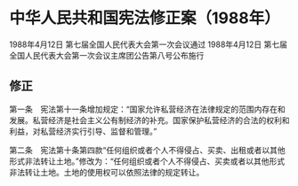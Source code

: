 # 中华人民共和国宪法修正案（1988年）
1988年4月12日 第七届全国人民代表大会第一次会议通过
1988年4月12日 第七届全国人民代表大会第一次会议主席团公告第八号公布施行
<!-- INFO END -->

## 修正

第一条　宪法第十一条增加规定：“国家允许私营经济在法律规定的范围内存在和发展。私营经济是社会主义公有制经济的补充。国家保护私营经济的合法的权利和利益，对私营经济实行引导、监督和管理。”

第二条　宪法第十条第四款“任何组织或者个人不得侵占、买卖、出租或者以其他形式非法转让土地。”修改为：“任何组织或者个人不得侵占、买卖或者以其他形式非法转让土地。土地的使用权可以依照法律的规定转让。
